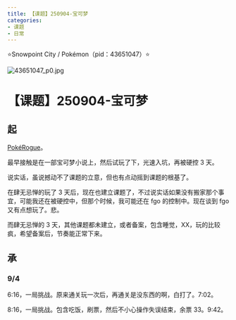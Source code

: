 ```yaml
---
title: 【课题】250904-宝可梦
categories:
- 课题
- 日常
---
```


⭐Snowpoint City / Pokémon（pid：43651047）⭐

![43651047_p0.jpg](https://byyw-oss1.oss-cn-hangzhou.aliyuncs.com/img/2025/09/04-46d5a7e0097f1f85645c1540d2279bbb-43651047_p0.jpg.webp)

# 【课题】250904-宝可梦

## 起

[PokéRogue](https://pokerogue.net/)。

最早接触是在一部宝可梦小说上，然后试玩了下，光速入坑，再被硬控 3 天。

说实话，虽说撼动不了课题的立意，但也有点动摇到课题的根基了。

在肆无忌惮的玩了 3 天后，现在也建立课题了，不过说实话如果没有搬家那个事宜，可能我还在被硬控中，但那个时候，我可能还在 fgo 的控制中。现在谈到 fgo 又有点想玩了。悲。

而肆无忌惮的 3 天，其他课题都未建立，或者备案，包含睡觉，XX，玩的比较疯，希望备案后，节奏能正常下来。

## 承

### 9/4

6:16，一局挑战。原来通关玩一次后，再通关是没东西的啊，白打了。7:02。

8:16，一局挑战。包含吃饭，刷票，然后不小心操作失误结束，余票 33。9:42。

